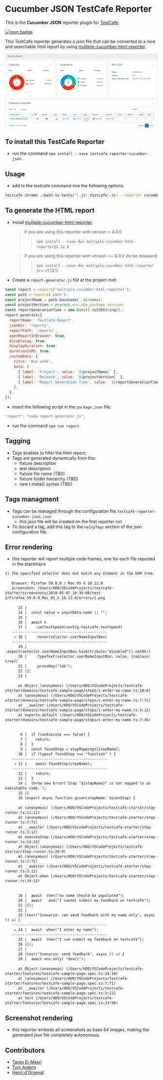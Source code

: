 # Cucumber JSON TestCafe Reporter

This is the **Cucumber JSON** reporter plugin for [TestCafe](http://devexpress.github.io/testcafe).

[![npm badge](https://nodei.co/npm/testcafe-reporter-cucumber-json.png)](https://npmjs.org/package/testcafe-reporter-cucumber-json)

This TestCafe reporter generates a json file that can be converted to a nice and searchable html report by using [multiple-cucumber-html-reporter](https://github.com/wswebcreation/multiple-cucumber-html-reporter).

![report-sample](media/report01.png)

## To install this TestCafe Reporter

- run the command `npm install --save testcafe-reporter-cucumber-json`.

## Usage

- add to the testcafe command-line the following options:

```sh
testcafe chrome ./path-to-tests/*(.js|.testcafe|.ts) --reporter cucumber-json:reports/report.json --reporter-app-name='My App' --reporter-app-version='x.y.z'
```

## To generate the HTML report

- install [multiple-cucumber-html-reporter](https://github.com/wswebcreation/multiple-cucumber-html-reporter):

  > if you are using this reporter with version < 4.0.0
  >
  > > `npm install --save-dev multiple-cucumber-html-reporter@1.12.0`

  > if you are using this reporter with version >= 4.0.0 (to be released)
  >
  > > `npm install --save-dev multiple-cucumber-html-reporter` (>= v1.13.1)

- Create a `report-generator.js` file at the project root:

```javascript
const report = require('multiple-cucumber-html-reporter');
const path = require('path');
const projectName = path.basename(__dirname);
const projectVersion = process.env.npm_package_version;
const reportGenerationTime = new Date().toISOString();
report.generate({
  reportName: 'TestCafe Report',
  jsonDir: 'reports',
  reportPath: 'reports',
  openReportInBrowser: true,
  disableLog: true,
  displayDuration: true,
  durationInMS: true,
  customData: {
    title: 'Run info',
    data: [
      { label: 'Project', value: `${projectName}` },
      { label: 'Release', value: `${projectVersion}` },
      { label: 'Report Generation Time', value: `${reportGenerationTime}` },
    ],
  },
});
```

- insert the following script in the `package.json` file:

```javascript
"report": "node report-generator.js",
```

- run the command `npm run report`

## Tagging

- Tags enables to filter the html report;
- Tags are generated dynamically from the:
  - fixture description
  - test description
  - fixture file name (TBD)
  - fixture folder hierarchy (TBD)
  - new t.meta() syntax (TBD)

## Tags managment

- Tags can be managed through the configuration file `testcafe-reporter-cucumber-json.json`
  - this json file will be created on the first reporter run
- To discard a tag, add this tag to the `noisyTags` section of the json configuration file.

## Error rendering

- this reporter will report multiple code frames, one for each file reported in the stacktrace

```text
1) The specified selector does not match any element in the DOM tree.

   Browser: Firefox 59.0.0 / Mac OS X 10.12.0
   Screenshot: /Users/HDO/VSCodeProjects/testcafe-starter/screenshots/2018-05-07_10-39-08/test-2/Firefox_59.0.0_Mac_OS_X_10.12.0/errors/1.png

      13 |
      14 |  const value = inputData.name || "";
      15 |
      16 |  await t
      17 |    .setTestSpeed(config.testcafe.testSpeed)
   --------------------------------------------
    → 18 |    .hover(selector.userNameInputBox)
   --------------------------------------------
      19 |    .expect(selector.userNameInputBox.hasAttribute("disabled")).notOk()
      20 |    .typeText(selector.userNameInputBox, value, {replace: true})
      21 |    .pressKey("tab");
      22 |};
      23 |

      at Object.(anonymous) (/Users/HDO/VSCodeProjects/testcafe-starter/domains/testcafe-sample-page/steps/i-enter-my-name.ts:18:6)
      at (anonymous) (/Users/HDO/VSCodeProjects/testcafe-starter/domains/testcafe-sample-page/steps/i-enter-my-name.ts:7:71)
      at __awaiter (/Users/HDO/VSCodeProjects/testcafe-starter/domains/testcafe-sample-page/steps/i-enter-my-name.ts:3:12)
      at exports.default (/Users/HDO/VSCodeProjects/testcafe-starter/domains/testcafe-sample-page/steps/i-enter-my-name.ts:7:36)


       6 |  if (canExecute === false) {
       7 |    return;
       8 |  }
       9 |  const foundStep = stepMappings[stepName];
      10 |  if (typeof foundStep === "function" ) {
   --------------------------------------------
    → 11 |    await foundStep(stepName);
   --------------------------------------------
      12 |    return;
      13 |  }
      14 |  throw new Error(`Step "${stepName}" is not mapped to an executable code.`);
      15 |}
      16 |export async function given(stepName: GivenStep) {

      at (anonymous) (/Users/HDO/VSCodeProjects/testcafe-starter/step-runner.ts:11:11)
      at (anonymous) (/Users/HDO/VSCodeProjects/testcafe-starter/step-runner.ts:7:71)
      at __awaiter (/Users/HDO/VSCodeProjects/testcafe-starter/step-runner.ts:3:12)
      at executeStep (/Users/HDO/VSCodeProjects/testcafe-starter/step-runner.ts:14:12)
      at Object.(anonymous) (/Users/HDO/VSCodeProjects/testcafe-starter/step-runner.ts:20:9)
      at (anonymous) (/Users/HDO/VSCodeProjects/testcafe-starter/step-runner.ts:7:71)
      at __awaiter (/Users/HDO/VSCodeProjects/testcafe-starter/step-runner.ts:3:12)
      at Object.when (/Users/HDO/VSCodeProjects/testcafe-starter/step-runner.ts:34:12)


      19 |  await  then("no name should be populated");
      20 |  await   and("I cannot submit my feedback on testcafe");
      21 |});
      22 |
      23 |test("Scenario: can send feedback with my name only", async () =) {
   --------------------------------------------
    → 24 |  await  when("I enter my name");
   --------------------------------------------
      25 |  await  then("I can submit my feedback on testcafe");
      26 |});
      27 |
      28 |test("Scenario: send feedback", async () =) {
      29 |  await env.only( "devci");

      at Object.(anonymous) (/Users/HDO/VSCodeProjects/testcafe-starter/features/testcafe-sample-page.spec.ts:24:10)
      at (anonymous) (/Users/HDO/VSCodeProjects/testcafe-starter/features/testcafe-sample-page.spec.ts:7:71)
      at __awaiter (/Users/HDO/VSCodeProjects/testcafe-starter/features/testcafe-sample-page.spec.ts:3:12)
      at test (/Users/HDO/VSCodeProjects/testcafe-starter/features/testcafe-sample-page.spec.ts:23:66)

```

## Screenshot rendering

- this reporter embeds all screenshots as base 64 images, making the generated json file completely autonomous.

## Contributors

- [Tareq El-Masri](https://github.com/TareqElMasri)
- [Tom Ardern](https://github.com/tomardern)
- [Henri d'Orgeval](https://github.com/hdorgeval)
